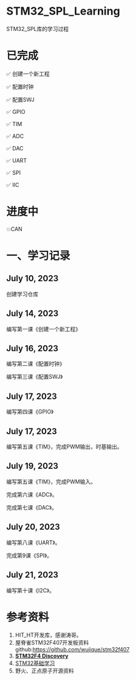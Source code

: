 # STM32_SPL_Learning
STM32_SPL库的学习过程

# 已完成

✅	创建一个新工程

✅	配置时钟

✅	配置SWJ

✅	GPIO

✅	TIM

✅	ADC

✅	DAC

✅	UART

✅	SPI

✅	IIC

# 进度中

💥CAN

# 一、学习记录

## July 10, 2023

创建学习仓库

## July 14, 2023

编写第一课《创建一个新工程》

## July 16, 2023

编写第二课《配置时钟》

编写第三课《配置SWJ》

## July 17, 2023

编写第四课《GPIO》

## July 17, 2023

编写第五课《TIM》，完成PWM输出，时基输出。

## July 19, 2023

编写第五课《TIM》，完成PWM输入。

完成第六课《ADC》。

完成第七课《DAC》。

## July 20, 2023

编写第八课《UART》。

完成第9课《SPI》。

## July 21, 2023

编写第十课《I2C》。

# 参考资料

1. HIT_HT开发库，感谢涛哥。
2. 屋脊雀STM32F407开发板资料github:https://github.com/wujique/stm32f407
3. **[STM32F4 Discovery](http://stm32f4-discovery.net/)**
4. [STM32基础学习](https://www.guyuehome.com/blog/column/id/164)
5. 野火、正点原子开源资料

